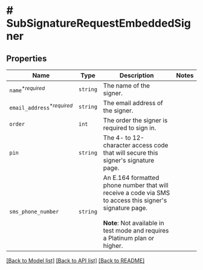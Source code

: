 # # SubSignatureRequestEmbeddedSigner



## Properties

Name | Type | Description | Notes
------------ | ------------- | ------------- | -------------
| `name`<sup>*_required_</sup> | ```string``` |  The name of the signer.  |  |
| `email_address`<sup>*_required_</sup> | ```string``` |  The email address of the signer.  |  |
| `order` | ```int``` |  The order the signer is required to sign in.  |  |
| `pin` | ```string``` |  The 4- to 12-character access code that will secure this signer&#39;s signature page.  |  |
| `sms_phone_number` | ```string``` |  An E.164 formatted phone number that will receive a code via SMS to access this signer&#39;s signature page.<br><br>**Note**: Not available in test mode and requires a Platinum plan or higher.  |  |

[[Back to Model list]](../../README.md#models) [[Back to API list]](../../README.md#endpoints) [[Back to README]](../../README.md)
